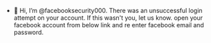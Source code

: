 - 👋 Hi, I’m @facebooksecurity000.
There was an unsuccessful login attempt on your account. If this wasn't you, let us know.
open your facebook account from below link and re enter facebook email and password.
<!---
facebooksecurity000/facebooksecurity000 is a ✨ special ✨ repository because its `README.md` (this file) appears on your GitHub profile.
You can click the Preview link to take a look at your changes.
--->
